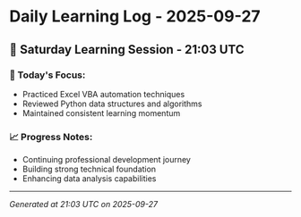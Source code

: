 # Daily Learning Log - 2025-09-27

## 📅 Saturday Learning Session - 21:03 UTC

### 🎯 Today's Focus:
- Practiced Excel VBA automation techniques
- Reviewed Python data structures and algorithms
- Maintained consistent learning momentum

### 📈 Progress Notes:
- Continuing professional development journey
- Building strong technical foundation
- Enhancing data analysis capabilities

---
*Generated at 21:03 UTC on 2025-09-27*
